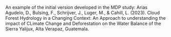 An example of the initial version developed in the MDP study: Arias Agudelo, D., Bulsing, F., Schrijver, J., Luger, M., & Cahill, L. (2023). Cloud Forest Hydrology in a Changing Context: An Approach to understanding the impact of CLimate Change and Deforestation on the Water Balance of the Sierra Yalijux, Alta Verapaz, Guatemala.
